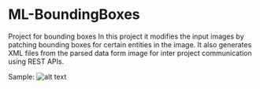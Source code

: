 # ML-BoundingBoxes
Project for bounding boxes
In this project it modifies the input images by patching bounding boxes for certain entities in the image.
It also generates XML files from the parsed data form image for inter project communication using REST APIs.

Sample:
![alt text](https://github.com/parikshitdeshmukh/ML-BoundingBoxes/new/master?readme=1img.png)
